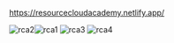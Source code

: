 
https://resourcecloudacademy.netlify.app/

![rca2](https://github.com/danigitari/resource-cloud/assets/53410851/58535421-3070-4747-82d6-c0b966ab37b7)![rca1](https://github.com/danigitari/resource-cloud/assets/53410851/e1a5aba5-8a7f-4c5d-a8c9-26e585f7233a)
![rca3](https://github.com/danigitari/resource-cloud/assets/53410851/11b73a67-c3d4-4b67-a91b-d3c9e99d6a2f)
![rca4](https://github.com/danigitari/resource-cloud/assets/53410851/c8d4c362-a7eb-4caa-9eb0-651a19f044ea)
